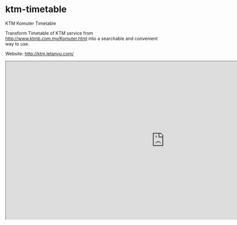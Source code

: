 # ktm-timetable
KTM Komuter Timetable 

Transform Timetable of KTM service from http://www.ktmb.com.my/Komuter.html into a searchable and convenient way to use.

Website: http://ktm.letanvu.com/

<iframe src="https://docs.google.com/spreadsheets/d/e/2PACX-1vTtoQ9hZxHG4oBuvD3yDVH5C5XFhP3eHjZ4FgENfgwsJDvIJrQ8ghiljNOXnv_tu1u6135PVzuX1HjL/pubhtml?widget=true&amp;headers=false"
width="1000" height="500" ></iframe>
